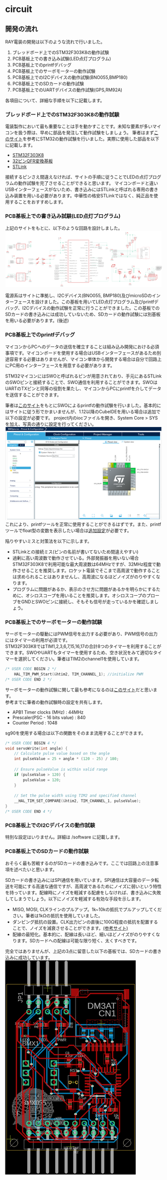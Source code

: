 # circuit

## 開発の流れ
RAY電装の開発は以下のような流れで行いました。
1. ブレッドボード上でのSTM32F303K8の動作試験
2. PCB基板上での書き込み試験(LED点灯プログラム)
3. PCB基板上でのprintfデバッグ
4. PCB基板上でのサーボモーターの動作試験
5. PCB基板上でのI2Cデバイスの動作試験(BNO055,BMP180)
6. PCB基板上でのSDカードの動作試験
7. PCB基板上でのUARTデバイスの動作試験(GPS,RM92A)  

各項目について、詳細な手順を以下に記載します。
### ブレッドボード上でのSTM32F303K8の動作試験
電装製作において最も重要なことは手を動かすことです。未知な要素が多いマイコンを扱う際は、早めに部品を発注して動作試験をしましょう。
筆者はまず[このサイト](https://yoshikiyo.com/2021/01/04/20210104/)を参考にSTM32の動作試験を行いました。実際に使用した部品を以下に記載します。
* [STM32F303K8](https://akizukidenshi.com/catalog/g/gI-10790/)
* [32ピンQFR変換基板](https://akizukidenshi.com/catalog/g/gP-09581/)
* [STLink](https://www.amazon.co.jp/QuiExact-%E3%83%97%E3%83%AD%E3%82%B0%E3%83%A9%E3%83%9F%E3%83%B3%E3%82%B0%E3%82%AD%E3%83%83%E3%83%88-%E3%82%A8%E3%83%9F%E3%83%A5%E3%83%AC%E3%83%BC%E3%82%BF%E3%83%87%E3%83%90%E3%83%83%E3%82%AC-%E3%82%B7%E3%83%9F%E3%83%A5%E3%83%AC%E3%83%BC%E3%82%B7%E3%83%A7%E3%83%B3-%E3%83%87%E3%83%90%E3%83%83%E3%82%AC%E3%82%A8%E3%83%9F%E3%83%A5%E3%83%AC%E3%83%BC%E3%82%BF/dp/B0B5KLKDY2/ref=sr_1_1_sspa?keywords=st-link%2Fv2&qid=1698780781&sr=8-1-spons&sp_csd=d2lkZ2V0TmFtZT1zcF9hdGY&psc=1)

接続するピンさえ間違えなければ、サイトの手順に従うことでLEDの点灯プログラムの動作試験を完了させることができると思います。
マイコンボードと違いUSBインターフェースがないため、書き込みにはSTLinkと呼ばれる専用の書き込み装置を用いる必要があります。中華性の格安STLinkではなく、純正品を使用することをおすすめします。

### PCB基板上での書き込み試験(LED点灯プログラム)
上記のサイトをもとに、以下のような回路を設計しました。
![STM32試作基板](/NSE2023/STM32-devlopment/circuit/STM32prototype.png)  

電源系はサイトに準拠し、I2Cデバイス(BNO055, BMP180)及びmicroSDのインターフェースを設けました。この基板を用いてLED点灯プログラム及びprintfデバッグ、I2Cデバイスの動作試験を正常に行うことができました。この基板でのSDカードの書き込みには成功していないため、SDカードの動作試験には別基板を用いる必要があります。(後述)

### PCB基板上でのprintfデバッグ
マイコンからPCへのデータの送信を確立することは組み込み開発における必須事項です。マイコンボードを使用する場合はUSBインターフェースがあるため別途容易する必要はありませんが、マイコン単体から開発する場合は自分で回路上にPC用のインターフェースを用意する必要があります。  

STM32マイコンにはSWOと呼ばれるピンが用意されており、手元にあるSTLinkのSWOピンと接続することで、SWO通信を利用することができます。SWOはUARTのTXピンと同等の役割を果たし、マイコンからPCにprintfを介してデータを送信することができます。  

筆者は[このサイト](https://yukblog.net/stm32cubeide-printf-swo/)をもとにSWOによるprintfの動作試験を行いました。基本的にはサイトに従う形でかまいませんが、1.12以降のCubeIDEを用いる場合は追加で以下の設定が必要です。
project内のiocファイルを開き、System Core > SYSを加え、写真の通りに設定を行ってください。
![printfツールを用いる際の追加設定](/NSE2023/STM32-devlopment/circuit/printfConfig.png)
これにより、printfツールを正常に使用することができるはずです。また、printfツールでfloat型の変数を表示したい場合は[追加設定](https://yukblog.net/stm32cubeide-printf-float/)が必要です。　　

陥りやすいミスと対策法を以下に示します。
* STLinkとの接続ミス(ピンの名前が書いてないため間違えやすい)
* 過剰に高い周波数で動作させている。外部発振器を用いない場合STM32F303K8で利用可能な最大周波数は64MHzですが、32MHz程度で動作させることを推奨します。ロケット電装でそこまで高周波で動作することは求められることはありませんし、高周波になるほどノイズがのりやすくなります。
* プログラムに問題があるか、表示のさせ方に問題があるかを明らかにするために、オシロスコープを用いることを推奨します。オシロスコープのプローブをGNDとSWOピンに接続し、そもそも信号が走っているかを確認しましょう。

### PCB基板上でのサーボモーターの動作試験
サーボモーターの駆動にはPWM信号を出力する必要があり、PWM信号の出力にはタイマーの利用が必須です。  
STM32F303K8ではTIM1,2,3,6,7,15,16,17の合計8つのタイマーを利用することができます。SWOやUARTもタイマーを使用するため、空き状況をみて適切なタイマーを選択してください。筆者はTIM2のchannel1を使用しています。

```cpp
/* USER CODE BEGIN 2 */
	HAL_TIM_PWM_Start(&htim2, TIM_CHANNEL_1); //initialize PWM
/* USER CODE END 2 */
```

サーボモーターの動作試験に関して最も参考になるのは[このサイト](https://qiita.com/usashirou/items/2d0fedf59a3cef083b87)だと思います。  
参考までに筆者の動作試験時の設定を共有します。
* APB1 Timer clocks (MHz) : 44MHz
* Prescaler(PSC - 16 bits value) : 840
* Counter Period : 1048

sg90を使用する場合は以下の関数をそのまま流用することができます。
```cpp
/* USER CODE BEGIN 4 */
void servoWrite(int angle) {
	// Calculate pulse value based on the angle
	int pulseValue = 25 + angle * (120 - 25) / 180;

	// Ensure pulseValue is within valid range
	if (pulseValue > 120) {
		pulseValue = 120;
	}

	// Set the pulse width using TIM2 and specified channel
	__HAL_TIM_SET_COMPARE(&htim2, TIM_CHANNEL_1, pulseValue);
}
/* USER CODE END 4 */
```

### PCB基板上でのI2Cデバイスの動作試験
特別な設定はいりません。詳細は /software に記載します。

### PCB基板上でのSDカードの動作試験
おそらく最も苦戦するのがSDカードの書き込みです。ここでは回路上の注意事項を述べたいと思います。

SDカードの書き込みにはSPI通信を用いています。SPI通信は大容量のデータ転送を可能にする高速な通信ですが、高周波であるためにノイズに弱いという特性を持っています。配線時にノイズを軽減する配慮をしなければ、書き込みに失敗してしまうでしょう。以下にノイズを軽減する有効な手段を示します。
* MISO, MOSI, CLKラインのプルアップ。1k~10kの抵抗でプルアップしてください。筆者は1kΩの抵抗を使用していました。
* ダンピング抵抗の設置。CLK出力ピンの直後に100Ω程度の抵抗を配置することで、ノイズを減衰させることができます。[(参考サイト)](https://ally-japan.jimdo.com/2015/11/23/%E3%82%AF%E3%83%AD%E3%83%83%E3%82%AF%E3%81%AB%E3%81%A4%E3%81%84%E3%81%A6-part2/)
* 配線の最短化。基本的に、配線は長いほど、細いほどノイズがのりやすくなります。SDカードへの配線は可能な限り短く、太くすべきです。

完全ではありませんが、上記の3点に留意した以下の基板では、SDカードの書き込みに成功しています。
![SDcard_sample](/NSE2023/STM32-devlopment/circuit/SDcard.png)